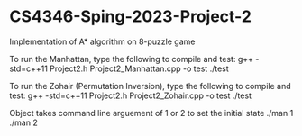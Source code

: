 # CS4346-Sping-2023-Project-2
Implementation of A* algorithm on 8-puzzle game

To run the Manhattan, type the following to compile and test:
g++ -std=c++11 Project2.h Project2_Manhattan.cpp -o test
./test


To run the Zohair (Permutation Inversion), type the following to compile and test:
g++ -std=c++11 Project2.h Project2_Zohair.cpp -o test
./test

Object takes command line arguement of 1 or 2 to set the initial state
./man 1
./man 2